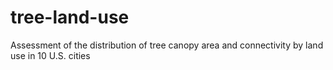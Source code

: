 # tree-land-use
Assessment of the distribution of tree canopy area and connectivity by land use in 10 U.S. cities
